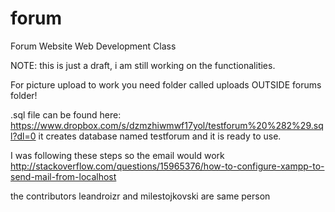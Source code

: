 # forum
Forum Website Web Development Class

NOTE: this is just a draft, i am still working on the functionalities. 

For picture upload to work you need folder called uploads OUTSIDE forums folder!

.sql file can be found here: https://www.dropbox.com/s/dzmzhiwmwf17yol/testforum%20%282%29.sql?dl=0
it creates database named testforum and it is ready to use.


I was following these steps so the email would work http://stackoverflow.com/questions/15965376/how-to-configure-xampp-to-send-mail-from-localhost

the contributors leandroizr and milestojkovski are same person
